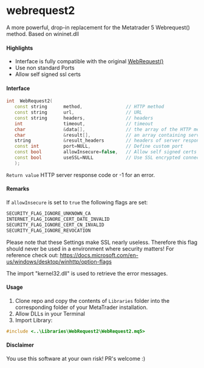# webrequest2
A more powerful, drop-in replacement for the Metatrader 5 Webrequest() method. Based on wininet.dll
#### Highlights
- Interface is fully compatible with the original [WebRequest()](https://www.mql5.com/en/docs/network/webrequest)
- Use non standard Ports
- Allow self signed ssl certs

#### Interface
```c++
int  WebRequest2(
   const string      method,                // HTTP method
   const string      url,                   // URL
   const string      headers,               // headers 
   int               timeout,               // timeout
   char              &data[],               // the array of the HTTP message body
   char              &result[],             // an array containing server response data
   string            &result_headers        // headers of server response
   const int         port=NULL,             // Define custom port
   const bool        allowInsecure=false,   // Allow self signed certs
   const bool        useSSL=NULL            // Use SSL encrypted connection
   );
```
`Return value` HTTP server response code or -1 for an error.

#### Remarks
 If `allowInsecure` is set to `true` the following flags are set: 
 ```c++
 SECURITY_FLAG_IGNORE_UNKNOWN_CA
 INTERNET_FLAG_IGNORE_CERT_DATE_INVALID
 SECURITY_FLAG_IGNORE_CERT_CN_INVALID
 SECURITY_FLAG_IGNORE_REVOCATION
 ```
 Please note that these Settings make SSL nearly useless. Therefore this flag should never be used in a environment where security matters! For reference check out: https://docs.microsoft.com/en-us/windows/desktop/winhttp/option-flags
 
 The import "kernel32.dll" is used to retrieve the error messages.
 
 #### Usage
 1. Clone repo and copy the contents of `Libraries` folder into the corresponding folder of your MetaTrader installation.
 2. Allow DLLs in your Terminal
 3. Import Library:
```c++
#include <..\Libraries\WebRequest2\WebRequest2.mq5>
```

 
 #### Disclaimer
 You use this software at your own risk!
 PR's welcome :)